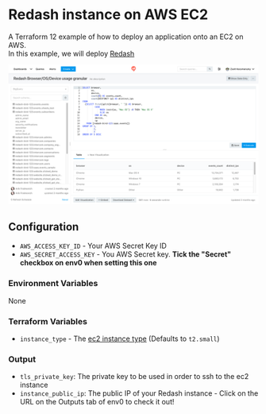 # Redash instance on AWS EC2
A Terraform 12 example of how to deploy an application onto an EC2 on AWS.  
In this example, we will deploy [Redash](https://redash.io/) 

![](sample.png)

## Configuration
- `AWS_ACCESS_KEY_ID` - Your AWS Secret Key ID  
- `AWS_SECRET_ACCESS_KEY` - You AWS Secret key. **Tick the "Secret" checkbox on env0 when setting this one**    

### Environment Variables
None  

### Terraform Variables
- `instance_type` - The [ec2 instance type](https://aws.amazon.com/ec2/instance-types/) (Defaults to `t2.small`)  

### Output
- `tls_private_key`: The private key to be used in order to ssh to the ec2 instance  
- `instance_public_ip`: The public IP of your Redash instance - Click on the URL on the Outputs tab of env0 to check it out!
